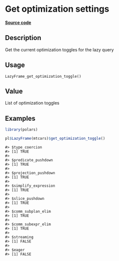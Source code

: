 
# Get optimization settings

[**Source code**](https://github.com/pola-rs/r-polars/tree/3908b5beab9ec917b825bad8f9a820caad37cb4a/R/lazyframe__lazy.R#L301)

## Description

Get the current optimization toggles for the lazy query

## Usage

<pre><code class='language-R'>LazyFrame_get_optimization_toggle()
</code></pre>

## Value

List of optimization toggles

## Examples

``` r
library(polars)

pl$LazyFrame(mtcars)$get_optimization_toggle()
```

    #> $type_coercion
    #> [1] TRUE
    #> 
    #> $predicate_pushdown
    #> [1] TRUE
    #> 
    #> $projection_pushdown
    #> [1] TRUE
    #> 
    #> $simplify_expression
    #> [1] TRUE
    #> 
    #> $slice_pushdown
    #> [1] TRUE
    #> 
    #> $comm_subplan_elim
    #> [1] TRUE
    #> 
    #> $comm_subexpr_elim
    #> [1] TRUE
    #> 
    #> $streaming
    #> [1] FALSE
    #> 
    #> $eager
    #> [1] FALSE
